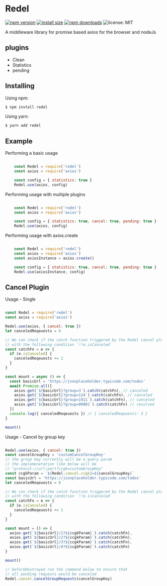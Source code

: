 # Redel
[![npm version](https://img.shields.io/npm/v/redel.svg?style=flat-square)](https://www.npmjs.org/package/redel)
[![install size](https://packagephobia.now.sh/badge?p=redel)](https://packagephobia.now.sh/result?p=redel)
[![npm downloads](https://img.shields.io/npm/dm/redel.svg?style=flat-square)](http://npm-stat.com/charts.html?package=redel)
![license: MIT](https://img.shields.io/badge/License-MIT-blue.svg)

A middleware library for promise based axios for the browser and nodeJs

## plugins
- Clean
- Statistics
- pending


## Installing

Using npm:

```bash
$ npm install redel
```

Using yarn:

```bash
$ yarn add redel
```

## Example

Performing a basic usage

```js

    const Redel = require('redel')
    const axios = require('axios')

    const config = { statistics: true }
    Redel.use(axios, config)

```

Performing usage with multiple plugins

```js

    const Redel = require('redel')
    const axios = require('axios')

    const config = { statistics: true, cancel: true, pending: true }
    Redel.use(axios, config)

```

Performing usage with axios.create

```js

    const Redel = require('redel')
    const axios = require('axios')
    const axiosInstance = axios.create()

    const config = { statistics: true, cancel: true, pending: true }
    Redel.use(axiosInstance, config)

```

## Cancel Plugin

Usage - Single

```js

const Redel = require('redel')
const axios = require('axios')

Redel.use(axios, { cancel: true })
let canceledReqeuests = 0

// We can check if the catch function triggered by the Redel cancel plugin
// with the following condition `!!e.isCanceled`
const catchFn = e => {
  if (e.isCanceled) {
    canceledReqeuests += 1
  }
}

const mount = async () => {
  const basicUrl = 'https://jsonplaceholder.typicode.com/todos'
  await Promise.all([
    axios.get(`${basicUrl}?group=3`).catch(catchFn), // canceled
    axios.get(`${basicUrl}?group=124`).catch(catchFn), // canceled
    axios.get(`${basicUrl}?group=1911`).catch(catchFn), // canceled
    axios.get(`${basicUrl}?group=00001`).catch(catchFn) // resolved
  ])
  console.log({ canceledReqeuests }) // { canceledReqeuests: 3 }
}

mount()

```


Usage - Cancel by group key

```js

Redel.use(axios, { cancel: true })
const cancelGroupKey = 'customCancelGroupKey'
// the group key currently will be a query param
// the implemenetation like below will be
// "protocol://url:port?ccgk=customGroupKey"
const ccgkParam = `${Redel.cancel.ccgk}=${cancelGroupKey}`
const basicUrl = 'https://jsonplaceholder.typicode.com/todos'
let canceledReqeuests = 0

// We can check if the catch function triggered by the Redel cancel plugin
// with the following condition `!!e.isCanceled`
const catchFn = e => {
  if (e.isCanceled) {
    canceledReqeuests += 1
  }
}

const mount = () => {
  axios.get(`${basicUrl}/1?${ccgkParam}`).catch(catchFn),
  axios.get(`${basicUrl}/2?${ccgkParam}`).catch(catchFn),
  axios.get(`${basicUrl}/3?${ccgkParam}`).catch(catchFn),
  axios.get(`${basicUrl}/4?${ccgkParam}`).catch(catchFn)
}

mount()

// beforeDestroyed run the commend below to ensure that
// all pending requests would be canceled
Redel.cancel.cancelGroupRequests(cancelGroupKey)


```







